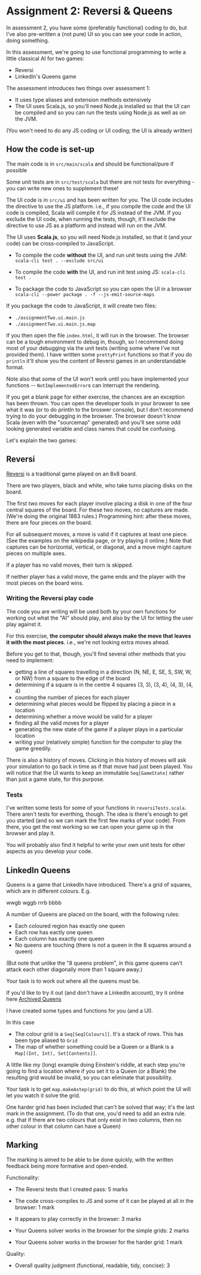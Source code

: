 # Assignment 2: Reversi & Queens

In assessment 2, you have some (preferably functional) coding to do, but I've also pre-written a (not pure) UI so
you can see your code in action, doing something.

In this assessment, we're going to use functional programming to write a little classical AI for two games:

* Reversi
* LinkedIn's Queens game

The assessment introduces two things over assessment 1:

* It uses type aliases and extension methods extensively
* The UI uses Scala.js, so you'll need Node.js installed so that the UI can be compiled and so you can run the tests using Node.js as well as on the JVM.

(You won't need to do any JS coding or UI coding; the UI is already written)

## How the code is set-up

The main code is in `src/main/scala` and should be functional/pure if possible

Some unit tests are in `src/test/scala` but there are not tests for everything - you can write new ones to supplement these!

The UI code is in `src/ui` and has been written for you. The UI code includes the directive to use the JS platform. i.e., if
you compile the code and the UI code is compiled, Scala will compile it for JS instead of the JVM. If you exclude the UI code,
when running the tests, though, it'll exclude the directive to use JS as a platform and instead will run on the JVM.

The UI uses **Scala.js**, so you will need Node.js installed, so that it (and your code) can be cross-compiled to JavaScript.

* To compile the code **without** the UI, and run unit tests using the JVM:  
  `scala-cli test . --exclude src/ui`

* To compile the code **with** the UI, and run init test using JS:
  `scala-cli test .`

* To package the code to JavaScript so you can open the UI in a browser
  `scala-cli --power package . -f --js-emit-source-maps`  


If you package the code to JavaScript, it will create two files:

* `./assignmentTwo.ui.main.js`
* `./assignmentTwo.ui.main.js.map`

If you then open the file `index.html`, it will run in the browser. The browser can be a tough environment to debug in, though, so
I recommend doing most of your debugging via the unit tests (writing some where I've not provided them). I have written some
`prettyPrint` functions so that if you do `println` it'll show you the content of Reversi games in an understandable format.

Note also that some of the UI won't work until you have implemented your functions -- `NotImplementedError`s can interrupt the rendering.

If you get a blank page for either exercise, the chances are an exception has been thrown. You can open the developer tools in your browser
to see what it was (or to do println to the broswer console), but I don't recommend trying to do your debugging in the browser. The browser
doesn't know Scala (even with the "sourcemap" generated) and you'll see some odd looking generated variable and class names that could
be confusing.

Let's explain the two games:

## Reversi

[Reversi](https://en.wikipedia.org/wiki/Reversi) is a traditional game played on an 8x8 board.

There are two players, black and white, who take turns placing disks on the board.

The first two moves for each player involve placing a disk in one of the four central squares of the board. For these two moves,
no captures are made. (We're doing the original 1883 rules.) Programming hint: after these moves, there are four pieces on the board.

For all subsequent moves, a move is valid if it captures at least one piece. (See the examples on the wikipedia page, or try playing it online.)
Note that captures can be horizontal, vertical, or diagonal, and a move might capture pieces on multiple axes.

If a player has no valid moves, their turn is skipped.

If neither player has a valid move, the game ends and the player with the most pieces on the board wins.


### Writing the Reversi play code

The code you are writing will be used both by your own functions for working out what the "AI" should play, and also by the UI for letting the 
user play against it.

For this exercise, **the computer should always make the move that leaves it with the most pieces**. i.e., we're not looking extra moves ahead.

Before you get to that, though, you'll find several other methods that you need to implement:

* getting a line of squares travelling in a direction (N, NE, E, SE, S, SW, W, or NW) from a square to the edge of the board
* determining if a square is in the centre 4 squares (3, 3), (3, 4), (4, 3), (4, 4)
* counting the number of pieces for each player
* determining what pieces would be flipped by placing a piece in a location
* determining whether a move would be valid for a player
* finding all the valid moves for a player
* generating the new state of the game if a player plays in a particular location
* writing your (relatively simple) function for the computer to play the game greedily.

There is also a history of moves. Clicking in this history of moves will ask your simulation to go back in time as if that move had just been played.
You will notice that the UI wants to keep an immutable `Seq[GameState]` rather than just a game state, for this purpose.

### Tests

I've written some tests for some of your functions in `reversiTests.scala`. There aren't tests for everthing, though. The idea is there's enough to
get you started (and so we can mark the first few marks of your code). From there, you get the rest working so we can open your game up in the browser
and play it.

You will probably also find it helpful to write your own unit tests for other aspects as you develop your code.

## LinkedIn Queens

Queens is a game that LinkedIn have introduced. There's a grid of squares, which are in different colours. E.g.

wwgb
wggb
rrrb
bbbb

A number of Queens are placed on the board, with the following rules:

* Each coloured region has exactly one queen
* Each row has eactly one queen
* Each column has exactly one queen
* No queens are touching (there is not a queen in the 8 squares around a queen)

(But note that unlike the "8 queens problem", in this game queens can't attack each other diagonally more than 1 square away.)

Your task is to work out where all the queens must be.

If you'd like to try it out (and don't have a LinkedIn account), try it online here [Archived Queens](https://www.archivedqueens.com/)

I have created some types and functions for you (and a UI). 

In this case

* The colour grid is a `Seq[Seq[Colours]]`. It's a stack of rows. This has been type aliased to `Grid`
* The map of whether something could be a Queen or a Blank is a `Map[(Int, Int), Set[Contents]]`. 

A little like my (long) example doing Einstein's riddle, at each step you're going to find a location where if you set it to a Queen (or a Blank) 
the resulting grid would be invalid, so you can eliminate that possibility.

Your task is to get `map.makeAstep(grid)` to do this, at which point the UI will let you watch it solve the grid.

One harder grid has been included that can't be solved that way; it's the last mark in the assignment.
(To do that one, you'd need to add an extra rule. e.g. that if there are two colours that only exist in two columns, then no other colour in that 
column can have a Queen)


## Marking

The marking is aimed to be able to be done quickly, with the written feedback being
more formative and open-ended.

Functionality: 

* The Reversi tests that I created pass: 5 marks
* The code cross-compiles to JS and some of it can be played at all in the browser: 1 mark
* It appears to play correctly in the browser: 3 marks

* Your Queens solver works in the browser for the simple grids: 2 marks
* Your Queens solver works in the browser for the harder grid: 1 mark

Quality: 

* Overall quality judgment (functional, readable, tidy, concise): 3
